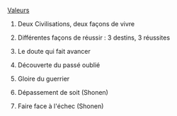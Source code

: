 [Valeurs](evernote:///view/53504706/s328/5e28aa79-4557-be70-0b51-49cb64823858/5ee18890-97f5-c0e8-8ff7-1f0dc8501bf9/)

1. Deux Civilisations, deux façons de vivre

2. Différentes façons de réussir : 3 destins, 3 réussites

3. Le doute qui fait avancer

4. Découverte du passé oublié

5. Gloire du guerrier

6. Dépassement de soit (Shonen)

7. Faire face à l'échec (Shonen)